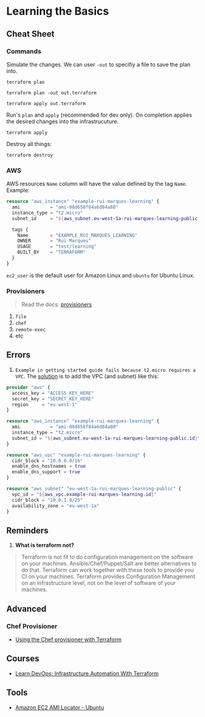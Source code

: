 # Learning the Basics

## Cheat Sheet

### Commands

Simulate the changes. We can user `-out` to specifiy a file to save the plan into.

```shell
terraform plan
```

```shell
terraform plan -out out.terraform
```

```shell
terraform apply out.terraform
```

Run's `plan` and `apply` (recommended for dev only). On completion applies the desired changes into the infrastrucuture.

```shell
terraform apply
```

Destroy all things:

```shell
terraform destroy
```

### AWS

AWS resources `Name` column will have the value defined by the tag `Name`. Example:

```terraform
resource "aws_instance" "example-rui-marques-learning" {
  ami           = "ami-08d658f84a6d84a80"
  instance_type = "t2.micro"
  subnet_id     = "${aws_subnet.eu-west-1a-rui-marques-learning-public.id}"

  tags {
    Name        = "EXAMPLE_RUI_MARQUES_LEARNING"
    OWNER       = "Rui Marques"
    USAGE       = "test/learning"
    BUILT_BY    = "TERRAFORM"
  }
}
```

`ec2_user` is the default user for Amazon Linux and `ubuntu` for Ubuntu Linux.

### Provisioners

> Read the docs: [provisioners](https://www.terraform.io/docs/provisioners/index.html)

1. `file`
1. `chef`
1. `remote-exec`
1. etc

## Errors

1. `Example in getting started guide fails because t2.micro requires a VPC`. The [solution](https://github.com/hashicorp/terraform/issues/4367) is to add the VPC (and subnet) like this:

```terraform
provider "aws" {
  access_key = "ACCESS_KEY_HERE"
  secret_key = "SECRET_KEY_HERE"
  region     = "eu-west-1"
}

resource "aws_instance" "example-rui-marques-learning" {
  ami           = "ami-08d658f84a6d84a80"
  instance_type = "t2.micro"
  subnet_id = "${aws_subnet.eu-west-1a-rui-marques-learning-public.id}"
}

resource "aws_vpc" "example-rui-marques-learning" {
  cidr_block = "10.0.0.0/16"
  enable_dns_hostnames = true
  enable_dns_support = true
}

resource "aws_subnet" "eu-west-1a-rui-marques-learning-public" {
  vpc_id = "${aws_vpc.example-rui-marques-learning.id}"
  cidr_block = "10.0.1.0/25"
  availability_zone = "eu-west-1a"
}
```

## Reminders

1. **What is terraform not?**
  > Terraform is not fit to do configuration management on the software on your machines. Ansible/Chef/Puppet/Salt are better alternatives to do that. Terraform can work together with these tools to provide you CI on your machines. Terraform provides Configuration Management on an infrastructure level, not on the level of software of your machines.
  
## Advanced

### Chef Provisioner

- [Using the Chef provisioner with Terraform](https://sdbrett.com/BrettsITBlog/2017/08/using-the-chef-provisioner-with-terraform/)

## Courses

- [Learn DevOps: Infrastructure Automation With Terraform](https://www.udemy.com/learn-devops-infrastructure-automation-with-terraform/)

## Tools

- [Amazon EC2 AMI Locator - Ubuntu](https://cloud-images.ubuntu.com/locator/ec2/)
